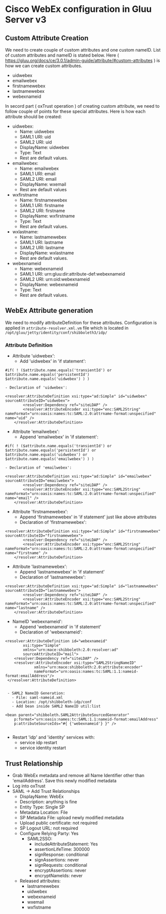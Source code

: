 # Cisco WebEx configuration in Gluu Server v3

## Custom Attribute Creation

We need to create couple of custom attributes and one custom nameID. List of custom attributes and nameID is stated below. Here ( https://gluu.org/docs/ce/3.0.1/admin-guide/attribute/#custom-attributes ) is how we can create custom attributes. 

 - uidwebex
 - emailwebex
 - firstnamewebex
 - lastnamewebex
 - webexnameid
 
In secord part ( oxTrust operation ) of creating custom attribute, we need to follow couple of points for these special attributes. Here is how each attribute should be created: 

 - uidwebex: 
   - Name: uidwebex
   - SAML1 URI: uid
   - SAML2 URI: uid
   - DisplayName: uidwebex
   - Type: Text
   - Rest are default values. 
 - emailwebex:
   - Name: emailwebex
   - SAML1 URI: email
   - SAML2 URI: email
   - DisplayName: wxemail
   - Rest are default values
 - wxfirstname
   - Name: firstnamewebex
   - SAML1 URI: firstname
   - SAML2 URI: firstname
   - DisplayName: wxfirstname
   - Type: Text
   - Rest are default values. 
 - wxlastname: 
   - Name: lastnamewebex
   - SAML1 URI: lastname
   - SAML2 URI: lastname
   - DisplayName: wxlastname
   - Rest are default values. 
 - webexnameid
   - Name: webexnameid
   - SAML1 URI: urn:gluu:dir:attribute-def:webexnameid
   - SAML2 URI: urn:oid:webexnameid
   - DisplayName: webexnameid
   - Type: Text
   - Rest are default values. 
  

## WebEx Attribute generation

We need to modify attributeDefinition for these attributes. Configuration is applied in `attribute-resolver.xml.vm` file which is located in `/opt/gluu/jetty/identity/conf/shibboleth3/idp/`

### Attribute Definition

  - Attribute 'uidwebex': 
    - Add 'uidwebex' in 'if statement': 
```
#if( ! ($attribute.name.equals('transientId') or $attribute.name.equals('persistentId') $attribute.name.equals('uidwebex') ) )
```
    - Declaration of 'uidwebex': 

``` 
<resolver:AttributeDefinition xsi:type="ad:Simple" id="uidwebex" sourceAttributeID="uidwebex">
        <resolver:Dependency ref="siteLDAP" />
        <resolver:AttributeEncoder xsi:type="enc:SAML2String" nameFormat="urn:oasis:names:tc:SAML:2.0:attrname-format:unspecified" name="uid" />
    </resolver:AttributeDefinition>
```
  - Attribute 'emailwebex': 
    - Append 'emailwebex' in 'if statement': 
```
#if( ! ($attribute.name.equals('transientId') or $attribute.name.equals('persistentId') or $attribute.name.equals('uidwebex') or $attribute.name.equals('emailwebex') ) )
```
    - Declaration of 'emailwebex': 
```
<resolver:AttributeDefinition xsi:type="ad:Simple" id="emailwebex" sourceAttributeID="emailwebex">
        <resolver:Dependency ref="siteLDAP" />
        <resolver:AttributeEncoder xsi:type="enc:SAML2String" nameFormat="urn:oasis:names:tc:SAML:2.0:attrname-format:unspecified" name="email" />
    </resolver:AttributeDefinition>
```
  - Attribute 'firstnamewebex': 
     - Append 'firstnamewebex' in 'if statement' just like above attributes
     - Declaration of 'firstnamewebex': 
```
<resolver:AttributeDefinition xsi:type="ad:Simple" id="firstnamewebex" sourceAttributeID="firstnamewebex">
        <resolver:Dependency ref="siteLDAP" />
        <resolver:AttributeEncoder xsi:type="enc:SAML2String" nameFormat="urn:oasis:names:tc:SAML:2.0:attrname-format:unspecified" name="firstname" />
    </resolver:AttributeDefinition>
```
  - Attribute 'lastnamewebex': 
     - Append 'lastnamewebex' in 'if statement'
     - Declaration of 'lastnamewebex': 
```
<resolver:AttributeDefinition xsi:type="ad:Simple" id="lastnamewebex" sourceAttributeID="lastnamewebex">
        <resolver:Dependency ref="siteLDAP" />
        <resolver:AttributeEncoder xsi:type="enc:SAML2String" nameFormat="urn:oasis:names:tc:SAML:2.0:attrname-format:unspecified" name="lastname" />
    </resolver:AttributeDefinition>
 ```
   - NameID 'webexnameid': 
     - Append 'webexnameid' in 'if statement'
     - Declaration of 'webexnameid': 
```    
<resolver:AttributeDefinition id="webexnameid"
        xsi:type="Simple"
        xmlns="urn:mace:shibboleth:2.0:resolver:ad"
        sourceAttributeID="mail">
    <resolver:Dependency ref="siteLDAP" />
    <resolver:AttributeEncoder xsi:type="SAML2StringNameID"
             xmlns="urn:mace:shibboleth:2.0:attribute:encoder"
             nameFormat="urn:oasis:names:tc:SAML:1.1:nameid-format:emailAddress"/>
 </resolver:AttributeDefinition>
 
```
     - SAML2 NameID Generation: 
       - File: saml-nameid.xml
       - Location: /opt/shibboleth-idp/conf
       - Add bean inside SAML2 NameID util:list
```
<bean parent="shibboleth.SAML2AttributeSourcedGenerator"
    p:format="urn:oasis:names:tc:SAML:1.1:nameid-format:emailAddress"
    p:attributeSourceIds="#{ {'webexnameid'} }" />
    
```
  - Restart 'idp' and 'identity' services with: 
    - service idp restart
    - service identity restart

## Trust Relationship 

 - Grab WebEx metadata and remove all Name Identifier other than 'emailAddress'. Save this newly modified metadata
 - Log into oxTrust 
 - SAML -> Add Trust Relationships
   - DisplayName: WebEx
   - Description: anything is fine
   - Entity Type: Single SP
   - Metadata Location: File
   - SP Metadata File: upload newly modified metadata
   - Upload public certificate: not required
   - SP Logout URL: not required
   - Configure Relying Party: Yes
     - SAML2SSO: 
       - includeAttributeStatement: Yes
       - assertionLifeTime: 300000
       - signResponse: conditional
       - signAssertions: never
       - signRequests: conditional
       - encryptAssertions: never
       - encryptNameIds: never
    - Released attributes: 
      - lastnamewebex
      - uidwebex
      - webexnameid
      - wxemail
      - wxfistname
